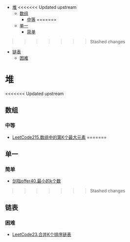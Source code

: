 <!-- TOC -->

- [堆](#堆)
<<<<<<< Updated upstream
  - [数组](#数组)
    - [中等](#中等)
=======
  - [单一](#单一)
    - [简单](#简单)
>>>>>>> Stashed changes
  - [链表](#链表)
    - [困难](#困难)

<!-- /TOC -->
# 堆
<<<<<<< Updated upstream
## 数组
### 中等
- [LeetCode215.数组中的第K个最大元素](https://leetcode-cn.com/problems/kth-largest-element-in-an-array/)
=======
## 单一
### 简单
- [剑指offer40.最小的k个数](https://leetcode-cn.com/problems/zui-xiao-de-kge-shu-lcof/)
>>>>>>> Stashed changes
## 链表
### 困难
- [LeetCode23.合并K个排序链表](https://leetcode-cn.com/problems/merge-k-sorted-lists/)
